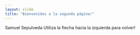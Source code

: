 ```yaml
---
layout: slide
title: "Bienvenidos a la segunda página!"
---
```

Samuel Sepulveda
Utiliza la flecha hacia la izquierda para volver!